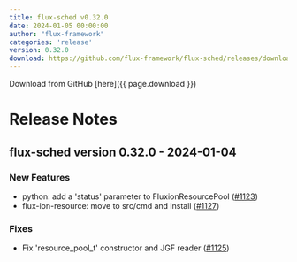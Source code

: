 ```yaml
---
title: flux-sched v0.32.0
date: 2024-01-05 00:00:00
author: "flux-framework"
categories: 'release'
version: 0.32.0
download: https://github.com/flux-framework/flux-sched/releases/download/v0.32.0/flux-sched-0.32.0.tar.gz
---
```


Download from GitHub [here]({{ page.download }})

# Release Notes

flux-sched version 0.32.0 - 2024-01-04
--------------------------------------

### New Features

 * python: add a 'status' parameter to FluxionResourcePool ([#1123](https://github.com/flux-framework/flux-sched/issues/1123))
 * flux-ion-resource: move to src/cmd and install ([#1127](https://github.com/flux-framework/flux-sched/issues/1127))

### Fixes

* Fix 'resource_pool_t' constructor and JGF reader ([#1125](https://github.com/flux-framework/flux-sched/issues/1125))

